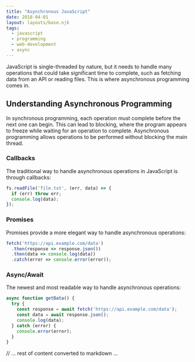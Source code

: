```yaml
---
title: "Asynchronous JavaScript"
date: 2018-04-01
layout: layouts/base.njk
tags:
  - javascript
  - programming
  - web-development
  - async
---
```


JavaScript is single-threaded by nature, but it needs to handle many operations that could take significant time to complete, such as fetching data from an API or reading files. This is where asynchronous programming comes in.

## Understanding Asynchronous Programming

In synchronous programming, each operation must complete before the next one can begin. This can lead to blocking, where the program appears to freeze while waiting for an operation to complete. Asynchronous programming allows operations to be performed without blocking the main thread.

### Callbacks

The traditional way to handle asynchronous operations in JavaScript is through callbacks:

```javascript
fs.readFile('file.txt', (err, data) => {
  if (err) throw err;
  console.log(data);
});
```

### Promises

Promises provide a more elegant way to handle asynchronous operations:

```javascript
fetch('https://api.example.com/data')
  .then(response => response.json())
  .then(data => console.log(data))
  .catch(error => console.error(error));
```

### Async/Await

The newest and most readable way to handle asynchronous operations:

```javascript
async function getData() {
  try {
    const response = await fetch('https://api.example.com/data');
    const data = await response.json();
    console.log(data);
  } catch (error) {
    console.error(error);
  }
}
```

// ... rest of content converted to markdown ...